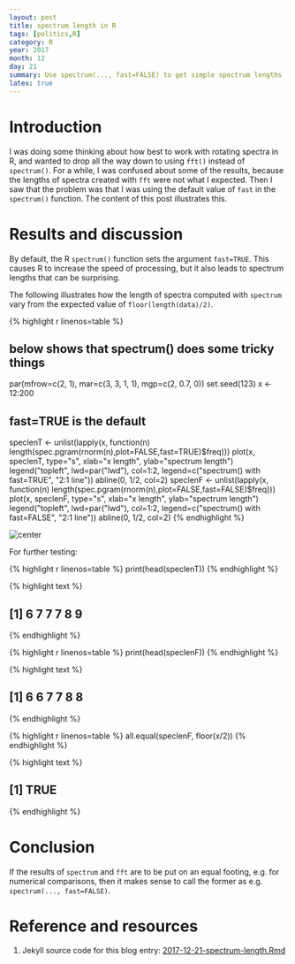 ```yaml
---
layout: post
title: spectrum length in R
tags: [politics,R]
category: R
year: 2017
month: 12
day: 21
summary: Use spectrum(..., fast=FALSE) to get simple spectrum lengths
latex: true
---
```


# Introduction

I was doing some thinking about how best to work with rotating spectra in R,
and wanted to drop all the way down to using `fft()` instead of `spectrum()`.
For a while, I was confused about some of the results, because the lengths of
spectra created with `fft` were not what I expected. Then I saw that the
problem was that I was using the default value of `fast` in the `spectrum()`
function. The content of this post illustrates this.

# Results and discussion

By default, the R `spectrum()` function sets the argument `fast=TRUE`. This
causes R to increase the speed of processing, but it also leads to spectrum
lengths that can be surprising.

The following illustrates how the length of spectra computed with `spectrum`
vary from the expected value of `floor(length(data)/2)`.


{% highlight r linenos=table %}
## below shows that spectrum() does some tricky things
par(mfrow=c(2, 1), mar=c(3, 3, 1, 1), mgp=c(2, 0.7, 0))
set.seed(123)
x <- 12:200
## fast=TRUE is the default
speclenT <- unlist(lapply(x, function(n) length(spec.pgram(rnorm(n),plot=FALSE,fast=TRUE)$freq)))
plot(x, speclenT, type="s", xlab="x length", ylab="spectrum length")
legend("topleft", lwd=par("lwd"), col=1:2, legend=c("spectrum() with fast=TRUE", "2:1 line"))
abline(0, 1/2, col=2)
speclenF <- unlist(lapply(x, function(n) length(spec.pgram(rnorm(n),plot=FALSE,fast=FALSE)$freq)))
plot(x, speclenF, type="s", xlab="x length", ylab="spectrum length")
legend("topleft", lwd=par("lwd"), col=1:2, legend=c("spectrum() with fast=FALSE", "2:1 line"))
abline(0, 1/2, col=2)
{% endhighlight %}

![center](http://dankelley.github.io/figs/2017-12-21-spectrum-length/unnamed-chunk-1-1.png)

For further testing:

{% highlight r linenos=table %}
print(head(speclenT))
{% endhighlight %}



{% highlight text %}
## [1] 6 7 7 7 8 9
{% endhighlight %}



{% highlight r linenos=table %}
print(head(speclenF))
{% endhighlight %}



{% highlight text %}
## [1] 6 6 7 7 8 8
{% endhighlight %}



{% highlight r linenos=table %}
all.equal(speclenF, floor(x/2))
{% endhighlight %}



{% highlight text %}
## [1] TRUE
{% endhighlight %}

# Conclusion

If the results of `spectrum` and `fft` are to be put on an equal footing, e.g. for numerical
comparisons, then it makes sense to call the former as e.g. `spectrum(..., fast=FALSE)`.

# Reference and resources

1. Jekyll source code for this blog entry: [2017-12-21-spectrum-length.Rmd](https://raw.github.com/dankelley/dankelley.github.io/master/assets/2017-12-21-spectrum-length.Rmd)
